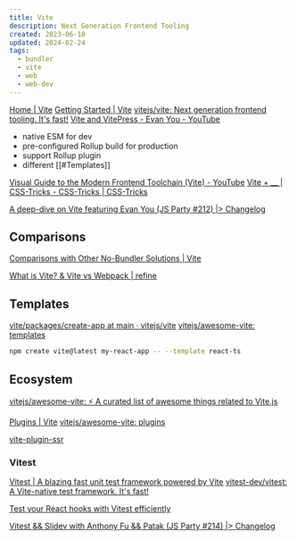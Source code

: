 ```yaml
---
title: Vite
description: Next Generation Frontend Tooling
created: 2023-06-10
updated: 2024-02-24
tags:
  - bundler
  - vite
  - web
  - web-dev
---
```


[Home | Vite](https://vitejs.dev/)
[Getting Started | Vite](https://vitejs.dev/guide/)
[vitejs/vite: Next generation frontend tooling. It's fast!](https://github.com/vitejs/vite)
[Vite and VitePress - Evan You - YouTube](https://www.youtube.com/watch?v=xXrhg26VCSc)

- native ESM for dev
- pre-configured Rollup build for production
- support Rollup plugin
- different [[#Templates]]

[Visual Guide to the Modern Frontend Toolchain (Vite) - YouTube](https://www.youtube.com/watch?v=M_edImKoEt8)
[Vite + \_\_ | CSS-Tricks - CSS-Tricks | CSS-Tricks](https://css-tricks.com/vite-plus-blank/)

[A deep-dive on Vite featuring Evan You (JS Party #212) |> Changelog](https://changelog.com/jsparty/212)

## Comparisons

[Comparisons with Other No-Bundler Solutions | Vite](https://vitejs.dev/guide/comparisons.html)

[What is Vite? & Vite vs Webpack | refine](https://refine.dev/blog/what-is-vite-vs-webpack/)

## Templates

[vite/packages/create-app at main · vitejs/vite](https://github.com/vitejs/vite/tree/main/packages/create-app)
[vitejs/awesome-vite: templates](https://github.com/vitejs/awesome-vite#templates)

```sh
npm create vite@latest my-react-app -- --template react-ts
```

## Ecosystem

[vitejs/awesome-vite: ⚡️ A curated list of awesome things related to Vite.js](https://github.com/vitejs/awesome-vite)

[Plugins | Vite](https://vitejs.dev/plugins/)
[vitejs/awesome-vite: plugins](https://github.com/vitejs/awesome-vite#plugins)

[vite-plugin-ssr](https://vite-plugin-ssr.com/)

### Vitest

[Vitest | A blazing fast unit test framework powered by Vite](https://vitest.dev/)
[vitest-dev/vitest: A Vite-native test framework. It's fast!](https://github.com/vitest-dev/vitest)

[Test your React hooks with Vitest efficiently](https://mayashavin.com/articles/test-react-hooks-with-vitest)

[Vitest && Slidev with Anthony Fu && Patak (JS Party #214) |> Changelog](https://changelog.com/jsparty/214)
